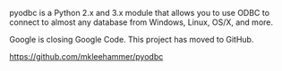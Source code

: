 pyodbc is a Python 2.x and 3.x module that allows you to use ODBC to connect to almost any database from Windows, Linux, OS/X, and more.

 Google is closing Google Code.  This project has moved to GitHub.  

https://github.com/mkleehammer/pyodbc
